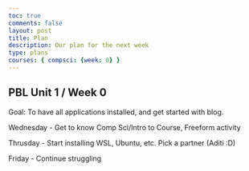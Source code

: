 ```yaml
---
toc: true
comments: false
layout: post
title: Plan
description: Our plan for the next week
type: plans
courses: { compsci: {week: 0} }
---
```


## PBL Unit 1 / Week 0
Goal: To have all applications installed, and get started with blog.

Wednesday - Get to know Comp Sci/Intro to Course, Freeform activity

Thrusday - Start installing WSL, Ubuntu, etc. Pick a partner (Aditi :D)

Friday - Continue struggling

